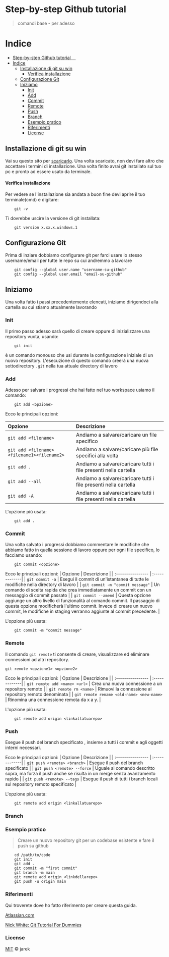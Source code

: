 # Step-by-step Github tutorial &nbsp;&nbsp;&nbsp;
> comandi base - per adesso



# Indice
- [Step-by-step Github tutorial    ](#step-by-step-github-tutorial-)
- [Indice](#indice)
  - [Installazione di git su win ](#installazione-di-git-su-win-)
      - [Verifica installazione ](#verifica-installazione-)
  - [Configurazione Git ](#configurazione-git-)
  - [Iniziamo ](#iniziamo-)
    - [Init ](#init-)
    - [Add ](#add-)
    - [Commit ](#commit-)
    - [Remote ](#remote-)
    - [Push ](#push-)
    - [Branch ](#branch-)
    - [Esempio pratico ](#esempio-pratico-)
    - [Riferimenti ](#riferimenti-)
    - [License](#license)





## Installazione di git su win <a name="installazione"></a>
Vai su questo sito per [scaricarlo](https://git-scm.com/download/win).
Una volta scaricato, non devi fare altro che accettare i termini di installazione.
Una volta finito avrai git installato sul tuo pc e pronto ad essere usato da terminale.

#### Verifica installazione <a name="verifica"></a>
Per vedere se l'installazione sia andata a buon fine devi aprire il tuo terminale(cmd) e digitare:

```
    git -v
```

Ti dovrebbe uscire la versione di git installata:

```
    git version x.xx.x.windows.1
```


## Configurazione Git <a name="config"></a>

Prima di inziare dobbiamo configurare git per farci usare lo stesso username/email per tutte le repo su cui andremmo a lavorare

``` 
    git config --global user.name "username-su-github"
    git config --global user.email "email-su-github"
```

## Iniziamo <a name="start"></a>

Una volta fatto i passi precedentemente elencati, iniziamo dirigendoci alla cartella su cui stiamo attualmente lavorando
### Init <a name="Init"></a>
Il primo passo adesso sarà quello di creare oppure di inizializzare una repository vuota, usando:

```
    git init 
```

è un comando monouso che usi durante la configurazione iniziale di un nuovo repository. L'esecuzione di questo comando creerà una nuova sottodirectory `.git` nella tua attuale directory di lavoro
### Add <a name="Add"></a>
Adesso per salvare i progressi che hai fatto nel tuo workspace usiamo il comando:

```
    git add <opzione>
```

Ecco le principali opzioni:

| Opzione     | Descrizione |
|  :----------------  |  :-------------|
| `git add <filename>`     | Andiamo a salvare/caricare un file specifico       |
| `git add <filename><filename1><filename2>`  | Andiamo a salvare/caricare più file specifici alla volta      |
| `git add .`      | Andiamo a salvare/caricare tutti i file presenti nella cartella       |
| `git add --all`      | Andiamo a salvare/caricare tutti i file presenti nella cartella      |
| `git add -A`      | Andiamo a salvare/caricare tutti i file presenti nella cartella      |

L'opzione più usata:
```
    git add .
```
### Commit <a name="Commit"></a>
Una volta salvato i progressi dobbiamo commentare le modifiche che abbiamo fatto in quella sessione di lavoro oppure per ogni file specifico, lo facciamo usando:

```
    git commit <opzione> 
```

Ecco le principali opzioni:
| Opzione     | Descrizione |
|  :----------------  |  :-------------|
| `git commit -a`     | Esegui il commit di un'istantanea di tutte le modifiche nella directory di lavoro       |
| `git commit -m "commit message"`  | Un comando di scelta rapida che crea immediatamente un commit con un messaggio di commit passato      |
| `git commit --amend`      | Questa opzione aggiunge un altro livello di funzionalità al comando commit. Il passaggio di questa opzione modificherà l'ultimo commit. Invece di creare un nuovo commit, le modifiche in staging verranno aggiunte al commit precedente.       |

L'opzione più usata:
```
    git commit -m "commit message"
```

### Remote <a name="Remote"></a>

Il comando `git remote` ti consente di creare, visualizzare ed eliminare connessioni ad altri repository.

```
git remote <opzione1> <opzione2> 
```

Ecco le principali opzioni:
| Opzione     | Descrizione |
|  :----------------  |  :-------------|
| `git remote add <name> <url>`     |  Crea una nuova connessione a un repository remoto      |
| `git remote rm <name>`  | Rimuovi la connessione al repository remoto denominata      |
| `git remote rename <old-name> <new-name>`      | Rinomina una connessione remota da x a y.      |

L'opzione più usata:
```
    git remote add origin <linkallatuarepo>
```

### Push <a name="Push"></a>

Esegue il push del branch specificato , insieme a tutti i commit e agli oggetti interni necessari. 

Ecco le principali opzioni:
| Opzione     | Descrizione |
|  :----------------  |  :-------------|
| `git push <remote> <branch>`     |  Esegue il push del branch specificato      |
| `git push <remote> --force`  | Uguale al comando descritto sopra, ma forza il push anche se risulta in un merge senza avanzamento rapido      |
| `git push <remote> --tags`      | Esegue il push di tutti i branch locali sul repository remoto specificato      |

L'opzione più usata:
```
    git remote add origin <linkallatuarepo>
```

### Branch <a name="Branch"></a>




### Esempio pratico <a name="Esempio"></a>
> Creare un nuovo repository git per un codebase esistente e fare il push su github
```
    cd /path/to/code 
    git init 
    git add . 
    git commit -m "first commit"
    git branch -m main
    git remote add origin <linkdellarepo>
    git push -u origin main
```


### Riferimenti <a name="Riferimenti"></a>
 Qui troverete dove ho fatto riferimento per creare questa guida.

[Atlassian.com](https://www.atlassian.com/it/git/tutorials/setting-up-a-repository)

[Nick White: Git Tutorial For Dummies](https://www.youtube.com/watch?v=mJ-qvsxPHpY)

### License

[MIT](/LICENSE) © jarek  












